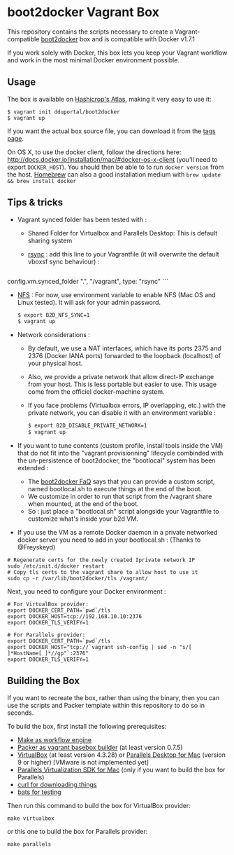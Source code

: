 # boot2docker Vagrant Box

This repository contains the scripts necessary to create a Vagrant-compatible
[boot2docker](https://github.com/boot2docker/boot2docker) box and is compatible with Docker v1.7.1

If you work solely with Docker, this box lets you keep your Vagrant workflow and work in the most minimal Docker environment possible.

## Usage

The box is available on [Hashicrop's Atlas](https://atlas.hashicorp.com/dduportal/boxes/boot2docker), making it very easy to use it:

    $ vagrant init dduportal/boot2docker
    $ vagrant up

If you want the actual box source file, you can download it from the [tags page](https://github.com/dduportal/boot2docker-vagrant-box/tags).

On OS X, to use the docker client, follow the directions here: http://docs.docker.io/installation/mac/#docker-os-x-client (you'll need to export `DOCKER_HOST`). You should then be able to to run `docker version` from the host. [Homebrew](http://brew.sh) can also a good installation medium with ```brew update && brew install docker```


## Tips & tricks

* Vagrant synced folder has been tested with :
  * Shared Folder for Virtualbox and Parallels Desktop: This is default sharing system
  * [rsync](https://docs.vagrantup.com/v2/synced-folders/rsync.html) : add this line to your Vagrantfile (it will overwrite the default vboxsf sync behaviour) :

    ```ruby
config.vm.synced_folder ".", "/vagrant", type: "rsync"
    ```
  * [NFS](https://docs.vagrantup.com/v2/synced-folders/nfs.html) : For now, use environment variable to enable NFS (Mac OS and Linux tested). It will ask for your admin password.

    ```bash
    $ export B2D_NFS_SYNC=1
    $ vagrant up
    ```

* Network considerations :
  * By default, we use a NAT interfaces, which have its ports 2375 and 2376 (Docker IANA ports) forwarded to the loopback (localhost) of your physical host.
  * Also, we provide a private network that allow direct-IP exchange from your host. This is less portable but easier to use. This usage come from the officiel docker-machine system.
  * If you face problems (Virtualbox errors, IP overlapping, etc.) with the private network, you can disable it with an environment variable :

    ```bash
    $ export B2D_DISABLE_PRIVATE_NETWORK=1
    $ vagrant up
    ```

* If you want to tune contents (custom profile, install tools inside the VM) that do not fit into the "vagrant provisionning" lifecycle combinded with the un-persistence of boot2docker, the "bootlocal" system has been extended :
  * The [boot2docker FaQ](https://github.com/boot2docker/boot2docker/blob/master/doc/FAQ.md) says that you can provide a custom script, named bootlocal.sh to execute things at the end of the boot.
  * We customize in order to run that script from the /vagrant share when mounted, at the end of the boot.
  * So : just place a "bootlocal.sh" script alongside your Vagrantfile to customize what's inside your b2d VM.


* If you use the VM as a remote Docker daemon in a private networked docker server you need to add in your bootlocal.sh :
(Thanks to @Freyskeyd)

```
# Regenerate certs for the newly created Iprivate network IP
sudo /etc/init.d/docker restart
# Copy tls certs to the vagrant share to allow host to use it
sudo cp -r /var/lib/boot2docker/tls /vagrant/
```

Next, you need to configure your Docker environment :
```
# For VirtualBox provider:
export DOCKER_CERT_PATH=`pwd`/tls
export DOCKER_HOST=tcp://192.168.10.10:2376
export DOCKER_TLS_VERIFY=1

# For Parallels provider:
export DOCKER_CERT_PATH=`pwd`/tls
export DOCKER_HOST="tcp://`vagrant ssh-config | sed -n "s/[ ]*HostName[ ]*//gp"`:2376"
export DOCKER_TLS_VERIFY=1
```

## Building the Box

If you want to recreate the box, rather than using the binary, then
you can use the scripts and Packer template within this repository to
do so in seconds.

To build the box, first install the following prerequisites:

  * [Make as workflow engine](http://www.gnu.org/software/make/)
  * [Packer as vagrant basebox builder](http://www.packer.io) (at least version 0.7.5)
  * [VirtualBox](http://www.virtualbox.org) (at least version 4.3.28) or [Parallels Desktop for Mac](http://www.parallels.com/products/desktop/) (version 9 or higher) [VMware is not implemented yet]
  * [Parallels Virtualization SDK for Mac](http://www.parallels.com/download/pvsdk/) (only if you want to build the box for Parallels)
  * [curl for downloading things](http://curl.haxx.se)
  * [bats for testing](https://github.com/sstephenson/bats)

Then run this command to build the box for VirtualBox provider:

```
make virtualbox
```
or this one to build the box for Parallels provider:

```
make parallels
```
